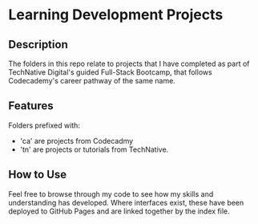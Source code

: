 # Learning Development Projects

## Description
The folders in this repo relate to projects that I have completed as part of TechNative Digital's guided Full-Stack Bootcamp, that follows Codecademy's career pathway of the same name.

## Features
Folders prefixed with:
+ 'ca' are projects from Codecadmy
+ 'tn' are projects or tutorials from TechNative.

## How to Use
Feel free to browse through my code to see how my skills and understanding has developed.
Where interfaces exist, these have been deployed to GitHub Pages and are linked together by the index file.
